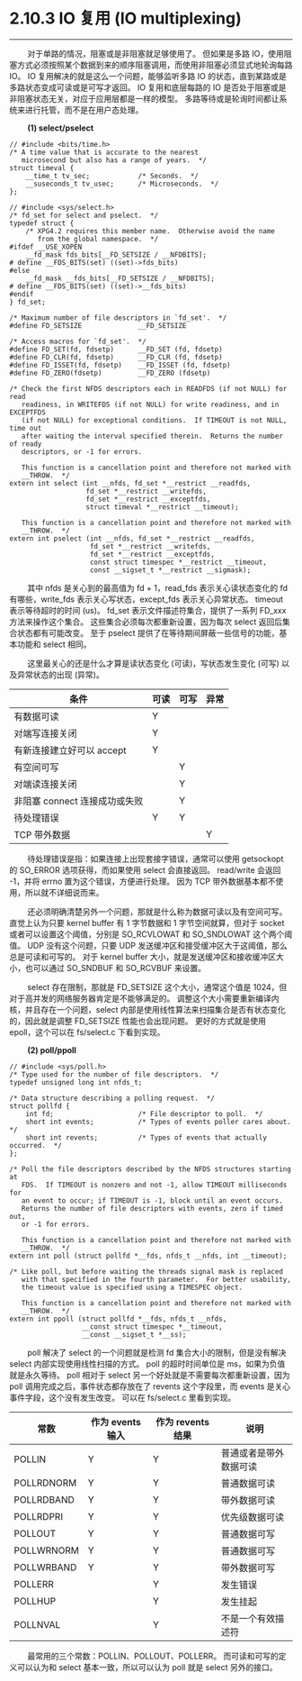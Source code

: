 # 2.10.3 IO 复用 (IO multiplexing)
***

&emsp;&emsp;
对于单路的情况，阻塞或是非阻塞就足够使用了。
但如果是多路 IO，使用阻塞方式必须按照某个数据到来的顺序阻塞调用，而使用非阻塞必须显式地轮询每路 IO。
IO 复用解决的就是这么一个问题，能够监听多路 IO 的状态，直到某路或是多路状态变成可读或是可写才返回。
IO 复用和底层每路的 IO 是否处于阻塞或是非阻塞状态无关，对应于应用层都是一样的模型。
多路等待或是轮询时间都让系统来进行托管，而不是在用户态处理。

&emsp;&emsp;
**(1) select/pselect**
    
    
    // #include <bits/time.h>
    /* A time value that is accurate to the nearest
       microsecond but also has a range of years.  */
    struct timeval {
        __time_t tv_sec;            /* Seconds.  */
        __suseconds_t tv_usec;      /* Microseconds.  */
    };
    
    // #include <sys/select.h>
    /* fd_set for select and pselect.  */
    typedef struct {
        /* XPG4.2 requires this member name.  Otherwise avoid the name
           from the global namespace.  */
    #ifdef __USE_XOPEN
        __fd_mask fds_bits[__FD_SETSIZE / __NFDBITS];
    # define __FDS_BITS(set) ((set)->fds_bits)
    #else
        __fd_mask __fds_bits[__FD_SETSIZE / __NFDBITS];
    # define __FDS_BITS(set) ((set)->__fds_bits)
    #endif
    } fd_set;
    
    /* Maximum number of file descriptors in `fd_set'.  */
    #define FD_SETSIZE              __FD_SETSIZE
    
    /* Access macros for `fd_set'.  */
    #define FD_SET(fd, fdsetp)      __FD_SET (fd, fdsetp)
    #define FD_CLR(fd, fdsetp)      __FD_CLR (fd, fdsetp)
    #define FD_ISSET(fd, fdsetp)    __FD_ISSET (fd, fdsetp)
    #define FD_ZERO(fdsetp)         __FD_ZERO (fdsetp)
    
    /* Check the first NFDS descriptors each in READFDS (if not NULL) for read
       readiness, in WRITEFDS (if not NULL) for write readiness, and in EXCEPTFDS
       (if not NULL) for exceptional conditions.  If TIMEOUT is not NULL, time out
       after waiting the interval specified therein.  Returns the number of ready
       descriptors, or -1 for errors.
    
       This function is a cancellation point and therefore not marked with
       __THROW.  */
    extern int select (int __nfds, fd_set *__restrict __readfds,
                       fd_set *__restrict __writefds,
                       fd_set *__restrict __exceptfds,
                       struct timeval *__restrict __timeout);
    
       This function is a cancellation point and therefore not marked with
       __THROW.  */
    extern int pselect (int __nfds, fd_set *__restrict __readfds,
                        fd_set *__restrict __writefds,
                        fd_set *__restrict __exceptfds,
                        const struct timespec *__restrict __timeout,
                        const __sigset_t *__restrict __sigmask);
                    
&emsp;&emsp;
其中 nfds 是关心到的最高值为 fd + 1，read\_fds 表示关心读状态变化的 fd 有哪些，write\_fds 表示关心写状态，except\_fds 表示关心异常状态。
timeout 表示等待超时的时间 (us)。
fd\_set 表示文件描述符集合，提供了一系列 FD\_xxx 方法来操作这个集合。
这些集合必须每次都重新设置，因为每次 select 返回后集合状态都有可能改变。
至于 pselect 提供了在等待期间屏蔽一些信号的功能，基本功能和 select 相同。

&emsp;&emsp;
这里最关心的还是什么才算是读状态变化 (可读)，写状态发生变化 (可写) 以及异常状态的出现 (异常)。

|条件|可读|可写|异常|
| --- | --- | --- | --- |
|有数据可读|Y| | |
|对端写连接关闭|Y| | |
|有新连接建立好可以 accept|Y| | |
|有空间可写| |Y| |
|对端读连接关闭| |Y| |
|非阻塞 connect 连接成功或失败| |Y| |
|待处理错误|Y|Y| |
|TCP 带外数据| | |Y|

&emsp;&emsp;
待处理错误是指：如果连接上出现套接字错误，通常可以使用 getsockopt 的 SO\_ERROR 选项获得，而如果使用 select 会直接返回。
read/write 会返回 -1，并将 errno 置为这个错误，方便进行处理。
因为 TCP 带外数据基本都不使用，所以就不详细说而来。

&emsp;&emsp;
还必须明确清楚另外一个问题，那就是什么称为数据可读以及有空间可写。
直觉上认为只要 kernel buffer 有 1 字节数据和 1 字节空间就算，但对于 socket 或者可以设置这个阈值，分别是 SO\_RCVLOWAT 和 SO\_SNDLOWAT 这个两个阈值。
UDP 没有这个问题，只要 UDP 发送缓冲区和接受缓冲区大于这阈值，那么总是可读和可写的。
对于 kernel buffer 大小，就是发送缓冲区和接收缓冲区大小，也可以通过 SO\_SNDBUF 和 SO\_RCVBUF 来设置。

&emsp;&emsp;
select 存在限制，那就是 FD\_SETSIZE 这个大小，通常这个值是 1024，但对于高并发的网络服务器肯定是不能够满足的。
调整这个大小需要重新编译内核，并且存在一个问题，select 内部是使用线性算法来扫描集合是否有状态变化的，因此就是调整 FD\_SETSIZE 性能也会出现问题。
更好的方式就是使用 epoll，这个可以在 fs/select.c 下看到实现。

&emsp;&emsp;
**(2) poll/ppoll**


    // #include <sys/poll.h>
    /* Type used for the number of file descriptors.  */
    typedef unsigned long int nfds_t;
    
    /* Data structure describing a polling request.  */
    struct pollfd {
        int fd;                     /* File descriptor to poll.  */
        short int events;           /* Types of events poller cares about.  */
        short int revents;          /* Types of events that actually occurred.  */
    };
    
    /* Poll the file descriptors described by the NFDS structures starting at
       FDS.  If TIMEOUT is nonzero and not -1, allow TIMEOUT milliseconds for
       an event to occur; if TIMEOUT is -1, block until an event occurs.
       Returns the number of file descriptors with events, zero if timed out,
       or -1 for errors.
    
       This function is a cancellation point and therefore not marked with
       __THROW.  */
    extern int poll (struct pollfd *__fds, nfds_t __nfds, int __timeout);
    
    /* Like poll, but before waiting the threads signal mask is replaced
       with that specified in the fourth parameter.  For better usability,
       the timeout value is specified using a TIMESPEC object.
    
       This function is a cancellation point and therefore not marked with
       __THROW.  */
    extern int ppoll (struct pollfd *__fds, nfds_t __nfds,
                      __const struct timespec *__timeout,
                      __const __sigset_t *__ss);
                  
&emsp;&emsp;
poll 解决了 select 的一个问题就是检测 fd 集合大小的限制，但是没有解决 select 内部实现使用线性扫描的方式。
poll 的超时时间单位是 ms，如果为负值就是永久等待。
poll 相对于 select 另一个好处就是不需要每次都重新设置，因为 poll 调用完成之后，事件状态都存放在了 revents 这个字段里，而 events 是关心事件字段，这个没有发生改变。
可以在 fs/select.c 里看到实现。

|常数|作为 events 输入|作为 revents 结果|说明|
| --- | --- | --- | --- |
|POLLIN|Y|Y|普通或者是带外数据可读|
|POLLRDNORM|Y|Y|普通数据可读|
|POLLRDBAND|Y|Y|带外数据可读|
|POLLRDPRI|Y|Y|优先级数据可读|
|POLLOUT|Y|Y|普通数据可写|
|POLLWRNORM|Y|Y|普通数据可写|
|POLLWRBAND|Y|Y|带外数据可写|
|POLLERR| |Y|发生错误|
|POLLHUP| |Y|发生挂起|
|POLLNVAL| |Y|不是一个有效描述符|

&emsp;&emsp;
最常用的三个常数：POLLIN、POLLOUT、POLLERR。
而可读和可写的定义可以认为和 select 基本一致，所以可以认为 poll 就是 select 另外的接口。